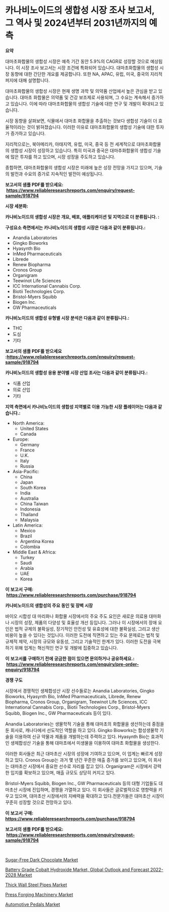 <p><h1>카나비노이드의 생합성 시장 조사 보고서, 그 역사 및 2024년부터 2031년까지의 예측</h1></p><p><strong>요약</strong></p>
<p><p>대마초화합물의 생합성 시장은 예측 기간 동안 5.9%의 CAGR로 성장할 것으로 예상됩니다. 이 시장 조사 보고서는 시장 조건에 특화되어 있습니다. 대마초화합물의 생합성 시장 동향에 대한 간단한 개요를 제공합니다. 또한 NA, APAC, 유럽, 미국, 중국의 지리적 퍼지에 대해 설명합니다.</p><p>대마초화합물의 생합성 시장은 현재 생명 과학 및 의약품 산업에서 높은 관심을 받고 있습니다. 대마초 화합물은 의약품 및 건강 보조제로 사용되며, 그 수요는 계속해서 증가하고 있습니다. 이에 따라 대마초화합물의 생합성 기술에 대한 연구 및 개발이 확대되고 있습니다.</p><p>시장 동향을 살펴보면, 식물에서 대마초 화합물을 추출하는 것보다 생합성 기술이 더 효율적이라는 것이 밝혀졌습니다. 이러한 이유로 대마초화합물의 생합성 기술에 대한 투자가 증가하고 있습니다.</p><p>지리적으로는, 북아메리카, 아태지역, 유럽, 미국, 중국 등 전 세계적으로 대마초화합물의 생합성 시장이 성장하고 있습니다. 특히 미국과 중국은 대마추화합물의 생합성 기술에 많은 투자를 하고 있으며, 시장 성장을 주도하고 있습니다.</p><p>종합하면, 대마초화합물의 생합성 시장은 미래에 높은 성장 전망을 가지고 있으며, 기술의 발전과 수요의 증가로 지속적인 발전이 예상됩니다.</p></p>
<p><strong>보고서의 샘플 PDF를 받으세요: &nbsp;<a href="https://www.reliableresearchreports.com/enquiry/request-sample/918794">https://www.reliableresearchreports.com/enquiry/request-sample/918794</a></strong></p>
<p><strong>시장 세분화:</strong></p>
<p><strong> 카나비노이드의 생합성 시장은 개요, 배포, 애플리케이션 및 지역으로 더 분류됩니다. :</strong></p>
<p><strong>구성요소 측면에서는 카나비노이드의 생합성 시장은 다음과 같이 분류됩니다.:</strong></p>
<p><ul><li>Anandia Laboratories</li><li>Gingko Bioworks</li><li>Hyasynth Bio</li><li>InMed Pharmaceuticals</li><li>Librede</li><li>Renew Biopharma</li><li>Cronos Group</li><li>Organigram</li><li>Teewinot Life Sciences</li><li>ICC International Cannabis Corp.</li><li>Biotii Technologies Corp.</li><li>Bristol-Myers Squibb</li><li>Biogen Inc.</li><li>GW Pharmaceuticals</li></ul></p>
<p><strong> 카나비노이드의 생합성 유형별 시장 분석은 다음과 같이 분류됩니다.:</strong></p>
<p><ul><li>THC</li><li>도심</li><li>기타</li></ul></p>
<p><strong>보고서의 샘플 PDF를 받으세요 :<a href="https://www.reliableresearchreports.com/enquiry/request-sample/918794">https://www.reliableresearchreports.com/enquiry/request-sample/918794</a></strong></p>
<p><strong> 카나비노이드의 생합성 응용 분야별 시장 산업 조사는 다음과 같이 분류됩니다.:</strong></p>
<p><ul><li>식품 산업</li><li>의료 산업</li><li>기타</li></ul></p>
<p><strong>지역 측면에서 카나비노이드의 생합성 지역별로 이용 가능한 시장 플레이어는 다음과 같습니다.:</strong></p>
<p><ul>
    <li>
        North America:
        <ul>
            <li>United States</li>
            <li>Canada</li>
        </ul>
    </li>
    <li>
        Europe:
        <ul>
            <li>Germany</li>
            <li>France</li>
            <li>U.K.</li>
            <li>Italy</li>
            <li>Russia</li>
        </ul>
    </li>
    <li>
        Asia-Pacific:
        <ul>
            <li>China</li>
            <li>Japan</li>
            <li>South Korea</li>
            <li>India</li>
            <li>Australia</li>
            <li>China Taiwan</li>
            <li>Indonesia</li>
            <li>Thailand</li>
            <li>Malaysia</li>
        </ul>
    </li>
    <li>
        Latin America:
        <ul>
            <li>Mexico</li>
            <li>Brazil</li>
            <li>Argentina Korea</li>
            <li>Colombia</li>
        </ul>
    </li>
    <li>
        Middle East & Africa:
        <ul>
            <li>Turkey</li>
            <li>Saudi</li>
            <li>Arabia</li>
            <li>UAE</li>
            <li>Korea</li>
        </ul>
    </li>
    </ul></p>
<p><strong>이 보고서 구매: &nbsp;<a href="https://www.reliableresearchreports.com/purchase/918794">https://www.reliableresearchreports.com/purchase/918794</a></strong></p>
<p><strong>카나비노이드의 생합성의 주요 동인 및 장벽 시장</strong></p>
<p><p>바이오 시합성 대 마리화나 화합물 시장에서의 주요 주도 요인은 새로운 의료용 대마화나 시장의 성장, 제품의 다양성 및 효율성 개선 등입니다. 그러나 이 시장에서의 장애 요인은 법적 규제의 불확실성, 장기적인 안전성 및 유효성에 대한 불확실성, 그리고 생산 비용이 높을 수 있다는 것입니다. 이러한 도전에 직면하고 있는 주요 문제로는 법적 및 규제적 제약, 시장의 규모와 유동성, 그리고 기술적인 한계가 있다. 이러한 도전을 극복하기 위해 업계는 혁신적인 연구 및 개발에 집중하고 있습니다.</p></p>
<p><strong>이 보고서를 구매하기 전에 궁금한 점이 있으면 문의하거나 공유하세요.: &nbsp;<a href="https://www.reliableresearchreports.com/enquiry/pre-order-enquiry/918794">https://www.reliableresearchreports.com/enquiry/pre-order-enquiry/918794</a></strong></p>
<p><strong>경쟁 구도</strong></p>
<p><p>시장에서 경쟁적인 생체합성산 시장 선수들로는 Anandia Laboratories, Gingko Bioworks, Hyasynth Bio, InMed Pharmaceuticals, Librede, Renew Biopharma, Cronos Group, Organigram, Teewinot Life Sciences, ICC International Cannabis Corp., Biotii Technologies Corp., Bristol-Myers Squibb, Biogen Inc., GW Pharmaceuticals 등이 있다.</p><p>Anandia Laboratories는 생물학적 기술을 통해 대마초의 화합물을 생산하는데 중점을 둔 회사로, 캐나다에서 선도적인 역할을 하고 있다. Gingko Bioworks는 합성생물학 기술을 이용하여 신규 약물과 제품을 개발하는데 주력하고 있다. Hyasynth Bio는 효과적인 생체합성산 기술을 통해 대마초에서 미생물을 이용하여 대마초 화합물을 생성한다.</p><p>이러한 회사들은 최근 대마초산 시장의 성장에 기여하고 있으며, 이 업계는 빠르게 성장하고 있다. Cronos Group는 과거 몇 년간 꾸준한 매출 증가를 보이고 있으며, 이 회사는 대마초산 시장에서 중요한 선수로 자리를 잡고 있다. Organigram은 시장에서 강력한 입지를 확보하고 있으며, 매출 규모도 상당히 커지고 있다.</p><p>Bristol-Myers Squibb, Biogen Inc., GW Pharmaceuticals 등의 대형 기업들도 대마초산 시장에 진입하며, 경쟁을 가열하고 있다. 이 회사들은 글로벌적으로 영향력을 키우고 있으며, 대마초산 시장에서의 지배력을 확대하고 있다.전문가들은 대마초산 시장이 꾸준히 성장할 것으로 전망하고 있다.</p></p>
<p><strong>이 보고서 구매: &nbsp; <a href="https://www.reliableresearchreports.com/purchase/918794">https://www.reliableresearchreports.com/purchase/918794</a></strong></p>
<p><strong>보고서의 샘플 PDF를 받으세요: &nbsp;<a href="https://www.reliableresearchreports.com/enquiry/request-sample/918794">https://www.reliableresearchreports.com/enquiry/request-sample/918794</a></strong><strong></strong></p>
<p>&nbsp;</p>
<p><p><a href="https://github.com/mabutironaldo/Market-Research-Report-List-3/blob/main/sugar-free-dark-chocolate-market.md">Sugar-Free Dark Chocolate Market</a></p><p><a href="https://noble-drawer-34c.notion.site/Battery-Grade-Cobalt-Hydroxide-Market-Global-Outlook-and-Forecast-2022-2028-Market-Dynamics-2024-20-aac42b768190432a99040ec307212921">Battery Grade Cobalt Hydroxide Market, Global Outlook and Forecast 2022-2028 Market</a></p><p><a href="https://view.publitas.com/reportprime-1/thick-wall-steel-pipes-market-dynamics-2024-2031-also-about-its-market-trends-projections-and-opportunities/">Thick Wall Steel Pipes Market</a></p><p><a href="https://issuu.com/reportprime-2/docs/press-forging-machinery-market-size-2030.pptx">Press Forging Machinery Market</a></p><p><a href="https://view.publitas.com/reportprime-1/automotive-pedals-market-size-share-trends-analysis-report-by-application-regional-outlook-competitive-strategies-and-segment-forecasts-2024-2031/">Automotive Pedals Market</a></p></p>